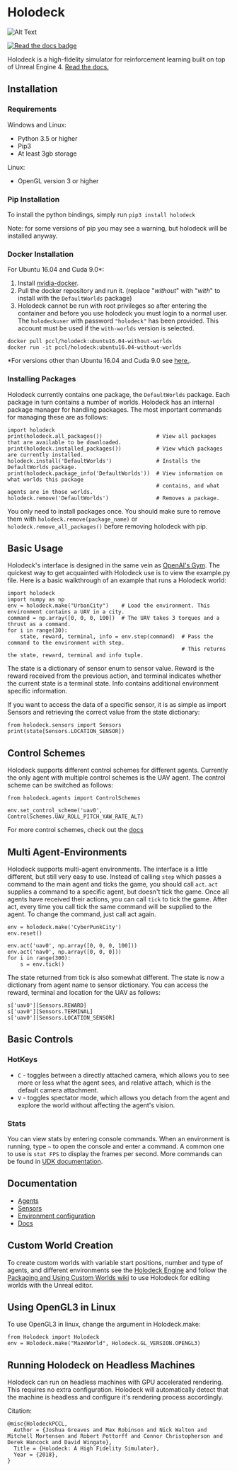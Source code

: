 # Holodeck

![Alt Text](https://holodeck.cs.byu.edu/gifs/cyber_straight.gif)

[![Read the docs badge](https://readthedocs.org/projects/holodeck/badge/)](https://holodeck.readthedocs.io)

Holodeck is a high-fidelity simulator for reinforcement learning built on top of Unreal Engine 4.
[Read the docs.](https://holodeck.readthedocs.io)

## Installation
### Requirements
Windows and Linux:
* Python 3.5 or higher
* Pip3
* At least 3gb storage

Linux:
* OpenGL version 3 or higher

### Pip Installation
To install the python bindings, simply run
`pip3 install holodeck`

Note: for some versions of pip you may see a warning, but holodeck will be installed anyway.

### Docker Installation
For Ubuntu 16.04 and Cuda 9.0*:
1. Install [nvidia-docker](https://github.com/nvidia/nvidia-docker/wiki/Installation-(version-2.0)).
2. Pull the docker repository and run it. (replace "*without*" with "*with*" to install with the `DefaultWorlds` package)
3. Holodeck cannot be run with root privileges so after entering the container and before you use holodeck you must login to a normal user. The `holodeckuser` with password `"holodeck"` has been provided. This account must be used if the `with-worlds` version is selected.
```
docker pull pccl/holodeck:ubuntu16.04-without-worlds
docker run -it pccl/holodeck:ubuntu16.04-without-worlds
```

*For versions other than Ubuntu 16.04 and Cuda 9.0 see [here.](https://hub.docker.com/r/pccl/holodeck/).

### Installing Packages
Holodeck currently contains one package, the `DefaultWorlds` package.
Each package in turn contains a number of worlds.
Holodeck has an internal package manager for handling packages.
The most important commands for managing these are as follows:
```
import holodeck
print(holodeck.all_packages())                 # View all packages that are available to be downloaded.
print(holodeck.installed_packages())           # View which packages are currently installed.
holodeck.install('DefaultWorlds')              # Installs the DefaultWorlds package.
print(holodeck.package_info('DefaultWorlds'))  # View information on what worlds this package
                                               # contains, and what agents are in those worlds.
holodeck.remove('DefaultWorlds')               # Removes a package.
```
You only need to install packages once. You should make sure to remove them with
`holodeck.remove(package_name)` or `holodeck.remove_all_packages()` before removing
holodeck with pip.

## Basic Usage
Holodeck's interface is designed in the same vein as [OpenAI's Gym](https://gym.openai.com/).
The quickest way to get acquainted with Holodeck use is to view the example.py file.
Here is a basic walkthrough of an example that runs a Holodeck world:
```
import holodeck
import numpy as np
env = holodeck.make("UrbanCity")    # Load the environment. This environment contains a UAV in a city.
command = np.array([0, 0, 0, 100])  # The UAV takes 3 torques and a thrust as a command.
for i in range(30):
    state, reward, terminal, info = env.step(command)  # Pass the command to the environment with step.
                                                       # This returns the state, reward, terminal and info tuple.
```
The state is a dictionary of sensor enum to sensor value.
Reward is the reward received from the previous action, and terminal indicates whether the current
state is a terminal state.
Info contains additional environment specific information.

If you want to access the data of a specific sensor, it is as simple as import Sensors and
retrieving the correct value from the state dictionary:

```
from holodeck.sensors import Sensors
print(state[Sensors.LOCATION_SENSOR])
```

## Control Schemes
Holodeck supports different control schemes for different agents.
Currently the only agent with multiple control schemes is the UAV agent.
The control scheme can be switched as follows:
```
from holodeck.agents import ControlSchemes

env.set_control_scheme('uav0', ControlSchemes.UAV_ROLL_PITCH_YAW_RATE_ALT)
```
For more control schemes, check out the [docs](https://holodeck.readthedocs.io/en/latest/holodeck/agents.html)

## Multi Agent-Environments
Holodeck supports multi-agent environments. The interface is a little different, but still very easy to use.
Instead of calling `step` which passes a command to the main agent and ticks the game, you should call `act`.
`act` supplies a command to a specific agent, but doesn't tick the game.
Once all agents have received their actions, you can call `tick` to tick the game.
After act, every time you call tick the same command will be supplied to the agent.
To change the command, just call act again.
```
env = holodeck.make('CyberPunkCity')
env.reset()

env.act('uav0', np.array([0, 0, 0, 100]))
env.act('nav0', np.array([0, 0, 0]))
for i in range(300):
    s = env.tick()
```
The state returned from tick is also somewhat different.
The state is now a dictionary from agent name to sensor dictionary.
You can access the reward, terminal and location for the UAV as follows:
```
s['uav0'][Sensors.REWARD]
s['uav0'][Sensors.TERMINAL]
s['uav0'][Sensors.LOCATION_SENSOR]
```

## Basic Controls
### HotKeys 
* `C` - toggles between a directly attached camera, which allows you to see more or less what the agent sees, and relative attach, 
which is the default camera attachment.
* `V` - toggles spectator mode, which allows you detach from the agent and explore the world without affecting the agent's vision.  
### Stats
You can view stats by entering console commands. When an environment is running, type `~` to open the console and enter a command. A common one to use is `stat FPS` to display the frames per second. More commands can be found in [UDK documentation](https://api.unrealengine.com/udk/Three/ConsoleCommands.html).


## Documentation
* [Agents](https://github.com/byu-pccl/holodeck/blob/master/docs/agents.md)
* [Sensors](https://github.com/byu-pccl/holodeck/blob/master/docs/sensors.md)
* [Environment configuration](https://github.com/byu-pccl/holodeck/blob/master/docs/worlds.md)
* [Docs](https://holodeck.readthedocs.io/en/latest/)


## Custom World Creation
To create custom worlds with variable start positions, number and type of agents, and different environments see the [Holodeck Engine](https://github.com/byu-pccl/holodeck-engine) and follow the [Packaging and Using Custom Worlds wiki](https://github.com/byu-pccl/holodeck-engine/wiki/Packaging-and-Using-Custom-Worlds) to use Holodeck for editing worlds with the Unreal editor.

## Using OpenGL3 in Linux
To use OpenGL3 in linux, change the argument in Holodeck.make:
```
from Holodeck import Holodeck
env = Holodeck.make("MazeWorld", Holodeck.GL_VERSION.OPENGL3)
```

## Running Holodeck on Headless Machines
Holodeck can run on headless machines with GPU accelerated rendering. This requires no extra configuration. Holodeck will automatically detect that the machine is headless and configure it's rendering process accordingly. 

Citation:
```
@misc{HolodeckPCCL,
  Author = {Joshua Greaves and Max Robinson and Nick Walton and Mitchell Mortensen and Robert Pottorff and Connor Christopherson and Derek Hancock and David Wingate},
  Title = {Holodeck: A High Fidelity Simulator},
  Year = {2018},
}
```
